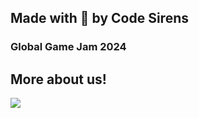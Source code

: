 ## Made with 💙 by Code Sirens

### Global Game Jam 2024

## More about us!
<div> 
  <a href="https://www.instagram.com/codesiren_studios/" target="_blank"><img src="[https://img.shields.io/badge/-LinkedIn-%230077B5?style=for-the-badge&logo=linkedin&logoColor=white](https://img.shields.io/badge/Instagram-%23E4405F.svg?style=for-the-badge&logo=Instagram&logoColor=white)" target="_blank"></a>  
</div>
